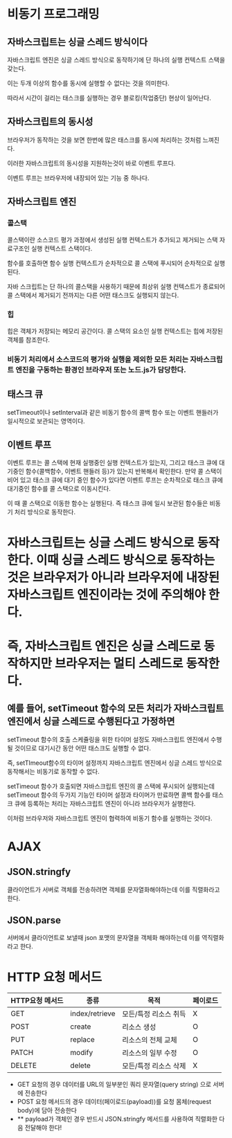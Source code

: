 # 비동기 프로그래밍

## 자바스크립트는 싱글 스레드 방식이다

자바스크립트 엔진은 싱글 스레드 방식으로 동작하기에 단 하나의 실행 컨텍스트 스택을 갖는다.

이는 두개 이상의 함수를 동시에 실행할 수 없다는 것을 의미한다.

따라서 시간이 걸리는 태스크를 실행하는 경우 블로킹(작업중단) 현상이 일어난다.


## 자바스크립트의 동시성
브라우저가 동작하는 것을 보면 한번에 많은 태스크를 동시에 처리하는 것처럼 느껴진다.

이러한 자바스크립트의 동시성을 지원하는것이 바로 이벤트 루프다.

이벤트 루프는 브라우저에 내장되어 있는 기능 중 하나다. 

## 자바스크립트 엔진
### 콜스택
콜스택이란 소스코드 평가 과정에서 생성된 실행 컨텍스트가 추가되고 제거되는 스택 자료구조인 실행 컨텍스트 스택이다.

함수를 호출하면 함수 실행 컨텍스트가 순차적으로 콜 스택에 푸시되어 순차적으로 실행된다. 

자바 스크립트는 단 하나의 콜스택을 사용하기 때문에 최상위 실행 컨텍스트가 종료되어 콜 스택에서 제거되기 전까지는 다른 어떤 태스크도 실행되지 않는다.

### 힙
힙은 객체가 저장되는 메모리 공간이다. 콜 스택의 요소인 실행 컨텍스트는 힙에 저장된 객체를 참조한다.

### 비동기 처리에서 소스코드의 평가와 실행을 제외한 모든 처리는 자바스크립트 엔진을 구동하는 환경인 브라우저 또는 노드.js가 담당한다.

## 태스크 큐
setTimeout이나 setInterval과 같은 비동기 함수의 콜백 함수 또는 이벤트 핸들러가 일시적으로 보관되는 영역이다. 

## 이벤트 루프
이벤트 루프는 콜 스택에 현재 실행중인 실행 컨텍스트가 있는지, 그리고 태스크 큐에 대기중인 함수(콜백함수, 이벤트 핸들러 등)가 있는지 반복해서 확인한다.
만약 콜 스택이 비어 있고 태스크 큐에 대기 중인 함수가 있다면 이벤트 루프는 순차적으로 태스크 큐에 대기중인 함수를 콜 스택으로 이동시킨다.

이 때 콜 스택으로 이동한 함수는 실행된다. 즉 태스크 큐에 일시 보관된 함수들은 비동기 처리 방식으로 동작한다.


# 자바스크립트는 싱글 스레드 방식으로 동작한다. 이때 싱글 스레드 방식으로 동작하는 것은 브라우저가 아니라 브라우저에 내장된 자바스크립트 엔진이라는 것에 주의해야 한다.

# 즉, 자바스크립트 엔진은 싱글 스레드로 동작하지만 브라우저는 멀티 스레드로 동작한다.
## 예를 들어, setTimeout 함수의 모든 처리가 자바스크립트 엔진에서 싱글 스레드로 수행된다고 가정하면
setTimeout 함수의 호출 스케쥴링을 위한 타이머 설정도 자바스크립트 엔진에서 수행될 것이므로 대기시간 동안 어떤 태스크도 실행할 수 없다.

즉, setTImeout함수의 타이머 설정까지 자바스크립트 엔진에서 싱글 스레드 방식으로 동작해서는 비동기로 동작할 수 없다.

setTimeout 함수가 호출되면 자바스크립트 엔진의 콜 스택에 푸시되어 실행되는데 setTimeout 함수의 두가지 기능인 타이머 설정과 타이머가 만료하면 콜백 함수를 태스크 큐에 등록하는 처리는 자바스크립트 엔진이 아니라 브라우저가 실행한다.

이처럼 브라우저와 자바스크립트 엔진이 협력하여 비동기 함수를 실행하는 것이다.


# AJAX
## JSON.stringfy
클라이언트가 서버로 객체를 전송하려면 객체를 문자열화해야하는데 이를 직렬화라고 한다.
## JSON.parse
서버에서 클라이언트로 보낼때 json 포맷의 문자열을 객체화 해야하는데 이를 역직렬화라고 한다.

# HTTP 요청 메서드
|HTTP요청 메서드|종류|목적|페이로드|
|---------------|----|----|--------|
|GET|index/retrieve|모든/특정 리소스 취득|X|
|POST|create|리소스 생성|O|
|PUT|replace|리소스의 전체 교체|O|
|PATCH|modify|리소스의 일부 수정|O|
|DELETE|delete|모든/특정 리소스 삭제|X|

* GET 요청의 경우 데이터를 URL의 일부분인 쿼리 문자열(query string) 으로 서버에 전송한다
* POST 요청 메서드의 경우 데이터(페이로드(payload))를 요청 몸체(request body)에 담아 전송한다
* ** payload가 객체인 경우 반드시 JSON.stringfy 메서드를 사용하여 직렬화한 다음 전달해야 한다!

